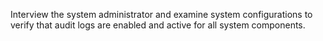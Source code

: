 Interview the system administrator and examine system configurations to verify that audit logs are enabled and active for all system components.